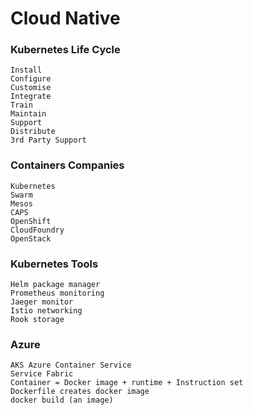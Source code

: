 # Cloud Native

### 

    

### Kubernetes Life Cycle

    Install
    Configure
    Customise
    Integrate
    Train
    Maintain
    Support
    Distribute
    3rd Party Support

### Containers Companies

    Kubernetes
    Swarm
    Mesos
    CAPS
    OpenShift
    CloudFoundry
    OpenStack

### Kubernetes Tools

    Helm package manager
    Prometheus monitoring
    Jaeger monitor
    Istio networking
    Rook storage

### Azure

    AKS Azure Container Service
    Service Fabric
    Container = Docker image + runtime + Instruction set
    Dockerfile creates docker image
    docker build (an image)